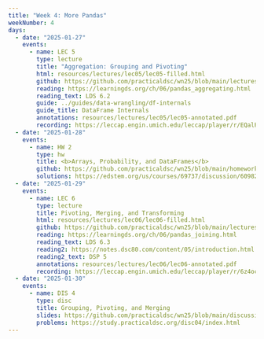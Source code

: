 ```yaml
---
title: "Week 4: More Pandas"
weekNumber: 4
days:
  - date: "2025-01-27"
    events:
      - name: LEC 5
        type: lecture
        title: "Aggregation: Grouping and Pivoting"
        html: resources/lectures/lec05/lec05-filled.html
        github: https://github.com/practicaldsc/wn25/blob/main/lectures/lec05/
        reading: https://learningds.org/ch/06/pandas_aggregating.html
        reading_text: LDS 6.2
        guide: ../guides/data-wrangling/df-internals
        guide_title: DataFrame Internals
        annotations: resources/lectures/lec05/lec05-annotated.pdf
        recording: https://leccap.engin.umich.edu/leccap/player/r/EQalPj
  - date: "2025-01-28"
    events:
      - name: HW 2
        type: hw
        title: <b>Arrays, Probability, and DataFrames</b>
        github: https://github.com/practicaldsc/wn25/blob/main/homeworks/hw02/hw02.ipynb
        solutions: https://edstem.org/us/courses/69737/discussion/6098287
  - date: "2025-01-29"
    events:
      - name: LEC 6
        type: lecture
        title: Pivoting, Merging, and Transforming
        html: resources/lectures/lec06/lec06-filled.html
        github: https://github.com/practicaldsc/wn25/blob/main/lectures/lec06/
        reading: https://learningds.org/ch/06/pandas_joining.html
        reading_text: LDS 6.3
        reading2: https://notes.dsc80.com/content/05/introduction.html
        reading2_text: DSP 5
        annotations: resources/lectures/lec06/lec06-annotated.pdf
        recording: https://leccap.engin.umich.edu/leccap/player/r/6z4ocO
  - date: "2025-01-30"
    events:
      - name: DIS 4
        type: disc
        title: Grouping, Pivoting, and Merging
        slides: https://github.com/practicaldsc/wn25/blob/main/discussions/disc04/disc04.ipynb
        problems: https://study.practicaldsc.org/disc04/index.html
---
```

